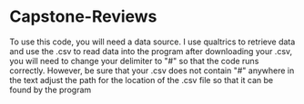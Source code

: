 # Capstone-Reviews

To use this code, you will need a data source. I use qualtrics to retrieve data and use the .csv to read data into the program
after downloading your .csv, you will need to change your delimiter to "#" so that the code runs correctly. However, be sure that your .csv does not contain "#" anywhere in the text
adjust the path for the location of the .csv file so that it can be found by the program
